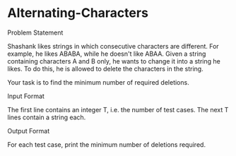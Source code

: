 # Alternating-Characters

Problem Statement

Shashank likes strings in which consecutive characters are different. For example, he likes ABABA, while he doesn't like ABAA. Given a string containing characters A and B only, he wants to change it into a string he likes. To do this, he is allowed to delete the characters in the string.

Your task is to find the minimum number of required deletions.



Input Format

The first line contains an integer T, i.e. the number of test cases.
The next T lines contain a string each.

Output Format

For each test case, print the minimum number of deletions required. 
